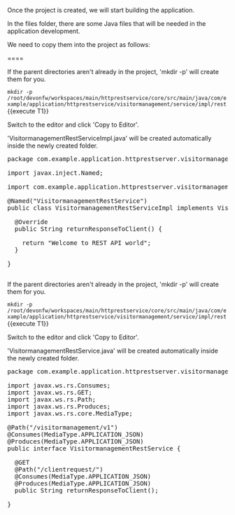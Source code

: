 Once the project is created, we will start building the application.

In the files folder, there are some Java files that will be needed in the application development.

We need to copy them into the project as follows:

====


If the parent directories aren't already in the project, 'mkdir -p' will create them for you. 

`mkdir -p /root/devonfw/workspaces/main/httprestservice/core/src/main/java/com/example/application/httprestservice/visitormanagement/service/impl/rest`{{execute T1}}

Switch to the editor and click 'Copy to Editor'. 

'VisitormanagementRestServiceImpl.java' will be created automatically inside the newly created folder.

<pre class="file" data-filename="devonfw/workspaces/main/httprestservice/core/src/main/java/com/example/application/httprestservice/visitormanagement/service/impl/rest/VisitormanagementRestServiceImpl.java">
package com.example.application.httprestserver.visitormanagement.service.impl.rest;

import javax.inject.Named;

import com.example.application.httprestserver.visitormanagement.service.api.rest.VisitormanagementRestService;

@Named(&#34;VisitormanagementRestService&#34;)
public class VisitormanagementRestServiceImpl implements VisitormanagementRestService {

  @Override
  public String returnResponseToClient() {

    return &#34;Welcome to REST API world&#34;;
  }

}

</pre>



If the parent directories aren't already in the project, 'mkdir -p' will create them for you. 

`mkdir -p /root/devonfw/workspaces/main/httprestservice/core/src/main/java/com/example/application/httprestservice/visitormanagement/service/impl/rest`{{execute T1}}

Switch to the editor and click 'Copy to Editor'. 

'VisitormanagementRestService.java' will be created automatically inside the newly created folder.

<pre class="file" data-filename="devonfw/workspaces/main/httprestservice/core/src/main/java/com/example/application/httprestservice/visitormanagement/service/impl/rest/VisitormanagementRestService.java">
package com.example.application.httprestserver.visitormanagement.service.api.rest;

import javax.ws.rs.Consumes;
import javax.ws.rs.GET;
import javax.ws.rs.Path;
import javax.ws.rs.Produces;
import javax.ws.rs.core.MediaType;

@Path(&#34;/visitormanagement/v1&#34;)
@Consumes(MediaType.APPLICATION_JSON)
@Produces(MediaType.APPLICATION_JSON)
public interface VisitormanagementRestService {

  @GET
  @Path(&#34;/clientrequest/&#34;)
  @Consumes(MediaType.APPLICATION_JSON)
  @Produces(MediaType.APPLICATION_JSON)
  public String returnResponseToClient();

}
</pre>

